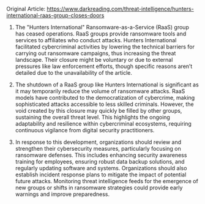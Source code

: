 Original Article: https://www.darkreading.com/threat-intelligence/hunters-international-raas-group-closes-doors

1) The "Hunters International" Ransomware-as-a-Service (RaaS) group has ceased operations. RaaS groups provide ransomware tools and services to affiliates who conduct attacks. Hunters International facilitated cybercriminal activities by lowering the technical barriers for carrying out ransomware campaigns, thus increasing the threat landscape. Their closure might be voluntary or due to external pressures like law enforcement efforts, though specific reasons aren’t detailed due to the unavailability of the article.

2) The shutdown of a RaaS group like Hunters International is significant as it may temporarily reduce the volume of ransomware attacks. RaaS models have contributed to the democratization of cybercrime, making sophisticated attacks accessible to less skilled criminals. However, the void created by this closure may quickly be filled by other groups, sustaining the overall threat level. This highlights the ongoing adaptability and resilience within cybercriminal ecosystems, requiring continuous vigilance from digital security practitioners.

3) In response to this development, organizations should review and strengthen their cybersecurity measures, particularly focusing on ransomware defenses. This includes enhancing security awareness training for employees, ensuring robust data backup solutions, and regularly updating software and systems. Organizations should also establish incident response plans to mitigate the impact of potential future attacks. Monitoring threat intelligence feeds for the emergence of new groups or shifts in ransomware strategies could provide early warnings and improve preparedness.